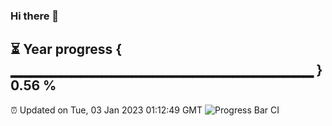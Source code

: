 ### Hi there 👋
⏳ Year progress { ▁▁▁▁▁▁▁▁▁▁▁▁▁▁▁▁▁▁▁▁▁▁▁▁▁▁▁▁▁▁ } 0.56 %
---
⏰ Updated on Tue, 03 Jan 2023 01:12:49 GMT
![Progress Bar CI](https://github.com/liununu/liununu/workflows/Progress%20Bar%20CI/badge.svg)
